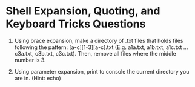 # Shell Expansion, Quoting, and Keyboard Tricks Questions

1. Using brace expansion, make a directory of .txt files that holds files following the pattern: [a-c][1-3][a-c].txt (E.g. a1a.txt, a1b.txt, a1c.txt ... c3a.txt, c3b.txt, c3c.txt). Then, remove all files where the middle number is 3. 

2. Using parameter expansion, print to console the current directory you are in. (Hint: echo)
